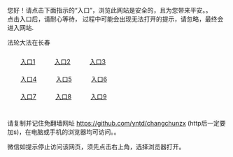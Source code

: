 您好！请点击下面指示的“入口”，浏览此网站是安全的，且为您带来平安。。 <br/>
点击入口后，请耐心等待， 过程中可能会出现无法打开的提示，请忽略，最终会进入网站. </br>

法轮大法在长春<br/>
<div style="padding:10px"><a style="margin:20px" target="_blank" href="https://dsd7kr17k7sod.cloudfront.net/2Qpsp?zpipcb" id="ccLink1" rel="nofollow">入口1</a> <a target="_blank" style="margin:20px" href="https://d3ojc11td5f818.cloudfront.net/2Qpsp?cgpnvjm" id="ccLink2" rel="nofollow">入口2</a> <a style="margin:20px" target="_blank" href="https://d2lyt24i0d8893.cloudfront.net/2Qpsp?dpehbbpr" id="ccLink3" rel="nofollow">入口3</a></div>

<div style="padding:10px" ><a style="margin:20px" target="_blank" href="https://dsd7kr17k7sod.cloudfront.net/2Qpsp?zpipcb" id="ccLink4" rel="nofollow">入口4</a> <a style="margin:20px" href="https://d3ojc11td5f818.cloudfront.net/2Qpsp?cgpnvjm" target="_blank" id="ccLink5" rel="nofollow">入口5</a> <a style="margin:20px" href="https://d2lyt24i0d8893.cloudfront.net/2Qpsp?dpehbbpr" target="_blank" id="ccLink6" rel="nofollow">入口6</a></div>

<div style="padding:10px"><a style="margin:20px" target="_blank" href="https://dsd7kr17k7sod.cloudfront.net/2Qpsp?zpipcb" id="ccLink7" rel="nofollow">入口7</a> <a style="margin:20px" href="https://d3ojc11td5f818.cloudfront.net/2Qpsp?cgpnvjm" target="_blank" id="ccLink8" rel="nofollow">入口8</a> <a style="margin:20px" target="_blank" href="https://d2lyt24i0d8893.cloudfront.net/2Qpsp?dpehbbpr" id="ccLink9" rel="nofollow">入口9</a></div>

<br/>



请复制并记住免翻墙网址 https://github.com/yntd/changchunzx (http后一定要加s)，在电脑或手机的浏览器均可访问。。<br/>

微信如提示停止访问该网页，须先点击右上角，选择浏览器打开。
